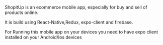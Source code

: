 ShopitUp is an ecommerce mobile app, especially for buy and sell of products online.

It is build using React-Native,Redux, expo-client and firebase.

For Running this mobile app on your devices you need to have expo client installed on your Android/Ios devices
